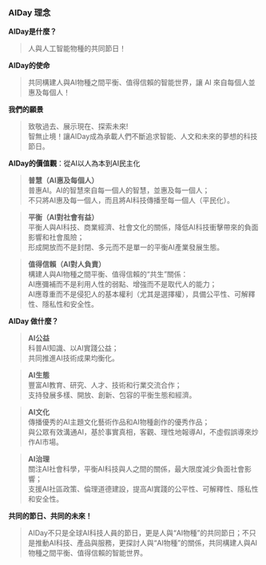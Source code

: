 ### AIDay 理念

**AIDay是什麼？**

> 人與人工智能物種的共同節日！

**AIDay的使命**

> 共同構建人與AI物種之間平衡、值得信賴的智能世界，讓 AI 來自每個人並惠及每個人！

**我們的願景**

> 致敬過去、展示現在、探索未來!<br/>
智無止境！讓AIDay成為承載人們不斷追求智能、人文和未來的夢想的科技節日。

**AIDay的價值觀**：從AI以人為本到AI民主化

> <strong>普慧（AI惠及每個人）</strong><br/>
普惠AI。AI的智慧來自每一個人的智慧，並惠及每一個人；<br/>
不只將AI惠及每一個人，而且將AI科技傳播至每一個人（平民化）。

> <strong>平衡（AI對社會有益）</strong><br/>
平衡人與AI科技、商業經濟、社會文化的關係，降低AI科技衝擊帶來的負面影響和社會風險；<br/>
形成開放而不是封閉、多元而不是單一的平衡AI產業發展生態。

> <strong>值得信賴（AI對人負責）</strong><br/>
構建人與AI物種之間平衡、值得信賴的“共生”關係：<br/>
AI應彌補而不是利用人性的弱點、增強而不是取代人的能力； <br/>
AI應尊重而不是侵犯人的基本權利（尤其是選擇權），具備公平性、可解釋性、隱私性和安全性。


**AIDay 做什麼？**

> <strong>AI公益</strong><br/>
科普AI知識、以AI實踐公益；<br/>
共同推進AI技術成果均衡化。

> <strong>AI生態</strong><br/>
豐富AI教育、研究、人才、技術和行業交流合作；<br/>
支持發展多樣、開放、創新、包容的平衡生態和經濟。

> <strong>AI文化</strong><br/>
傳播優秀的AI主題文化藝術作品和AI物種創作的優秀作品；<br/>
與公眾有效溝通AI，基於事實真相，客觀、理性地報導AI，不虛假誤導來炒作AI市場。

> <strong>AI治理</strong><br/>
關注AI社會科學，平衡AI科技與人之間的關係，最大限度減少負面社會影響；<br/>
支援AI社區政策、倫理道德建設，提高AI實踐的公平性、可解釋性、隱私性和安全性。


**共同的節日、共同的未來！**

> AIDay不只是全球AI科技人員的節日，更是人與“AI物種”的共同節日；不只是推動AI科技、產品與服務，更探討人與“AI物種”的關係，共同構建人與AI物種之間平衡、值得信賴的智能世界。
